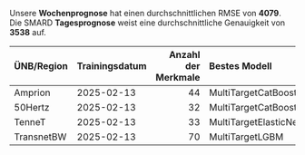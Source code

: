 
Unsere __Wochenprognose__ hat einen durchschnittlichen RMSE von __4079__.  
Die SMARD __Tagesprognose__ weist eine durchschnittliche Genauigkeit von __3538__ auf.
    
| ÜNB/Region   | Trainingsdatum   |   Anzahl der Merkmale | Bestes Modell         |   RMSE |   TSO RMSE |
|:-------------|:-----------------|----------------------:|:----------------------|-------:|-----------:|
| Amprion      | 2025-02-13       |                    44 | MultiTargetCatBoost   |   1764 |       1632 |
| 50Hertz      | 2025-02-13       |                    32 | MultiTargetCatBoost   |   1885 |       4083 |
| TenneT       | 2025-02-13       |                    33 | MultiTargetElasticNet |   1940 |       1930 |
| TransnetBW   | 2025-02-13       |                    70 | MultiTargetLGBM       |    822 |       1390 |